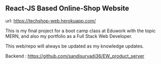 ## React-JS Based Online-Shop Website 
url: https://techshop-web.herokuapp.com/

This is my final project for a boot camp class at Eduwork with the topic MERN, and also my portfolio as a Full Stack Web Developer.

This web/repo will always be updated as my knowledge updates.

Backend :
https://github.com/sandisuryadi36/EW_product_server